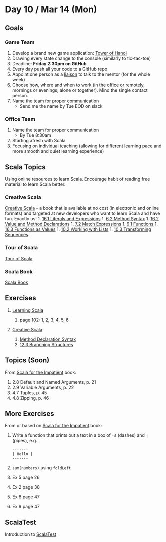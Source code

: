 # Day 10 / Mar 14 (Mon)

## Goals

### Game Team

1. Develop a brand new game application: [Tower of Hanoi](https://en.wikipedia.org/wiki/Tower_of_Hanoi)
1. Drawing every state change to the console (similarly to tic-tac-toe)
1. Deadline: **Friday 2:30pm on GitHub**
1. Every day push all your code to a GitHub repo
1. Appoint one person as a [liaison](https://dictionary.cambridge.org/dictionary/english/liaison) to talk to the mentor (for the whole week)
1. Choose how, where and when to work (in the office or remotely, mornings or evenings, alone or together). Mind the single contact person.
1. Name the team for proper communication
    * Send me the name by Tue EOD on slack

### Office Team

1. Name the team for proper communication
    * By Tue 8:30am
1. Starting afresh with Scala
1. Focusing on individual teaching (allowing for different learning pace and more smooth and quiet learning experience)

## Scala Topics

Using online resources to learn Scala. Encourage habit of reading free material to learn Scala better.

### Creative Scala

[Creative Scala](https://www.creativescala.org/) - a book that is available at no cost (in electronic and online formats) and targeted at new developers who want to learn Scala and have fun. Exactly us!
    1. [16.1 Literals and Expressions](https://www.creativescala.org/creative-scala.html#literals-and-expressions)
    1. [6.2 Method Syntax](https://www.creativescala.org/creative-scala.html#method-syntax)
    1. [16.2 Value and Method Declarations](https://www.creativescala.org/creative-scala.html#value-and-method-declarations)
    1. [7.2 Match Expressions](https://www.creativescala.org/creative-scala.html#match-expressions)
    1. [9.1 Functions](https://www.creativescala.org/creative-scala.html#functions)
    1. [16.3 Functions as Values](https://www.creativescala.org/creative-scala.html#functions-as-values-1)
    1. [10.2 Working with Lists](https://www.creativescala.org/creative-scala.html#working-with-lists)
    1. [10.3 Transforming Sequences](https://www.creativescala.org/creative-scala.html#transforming-sequences)

### Tour of Scala

[Tour of Scala](https://docs.scala-lang.org/tour/tour-of-scala.html)

### Scala Book

[Scala Book](https://docs.scala-lang.org/overviews/scala-book/introduction.html)

## Exercises

1. [Learning Scala](https://www.oreilly.com/library/view/learning-scala/9781449368814/)
    1. page 102: 1, 2, 3, 4, 5, 6

1. [Creative Scala](https://www.creativescala.org/)
    1. [Method Declaration Syntax](https://www.creativescala.org/creative-scala.html#method-syntax)
    1. [12.3 Branching Structures](https://www.creativescala.org/creative-scala.html#branching-structures)

## Topics (Soon)

From [Scala for the Impatient](https://horstmann.com/scala/) book:

1. 2.8 Default and Named Arguments, p. 21
1. 2.9 Variable Arguments, p. 22
1. 4.7 Tuples, p. 45
1. 4.8 Zipping, p. 46

## More Exercises

From or based on [Scala for the Impatient](https://horstmann.com/scala/) book:

1. Write a function that prints out a text in a box of `-`s (dashes) and `|` (pipes), e.g.

    ```text
    -------
    | Hello |
    -------
    ```

1. `sum(numbers)` using `foldLeft`
1. Ex 5 page 26
1. Ex 2 page 38
1. Ex 8 page 47
1. Ex 9 page 47

## ScalaTest

Introduction to [ScalaTest](https://www.scalatest.org/)

